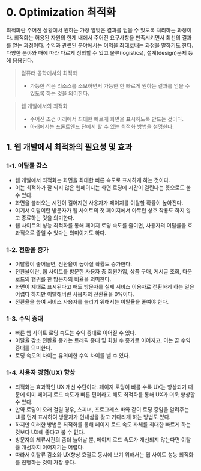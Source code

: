 # 0. Optimization 최적화
최적화란 주어진 상황에서 원하는 가장 알맞은 결과를 얻을 수 있도록 처리하는 과정이다.
최적화는 허용된 자원의 한계 내에서 주어진 요구사항을 만족시키면서 최선의 결과를 얻는 과정이다. 
수익과 관련된 분야에서는 이익을 최대로내는 과정을 말하기도 한다. 
다양한 분야와 때에 따라 다르게 정의할 수 있고 물류(logistics), 설계(design)문제 등에 응용된다.

> 컴퓨터 공학에서의 최적화
> * 가능한 적은 리소스를 소모하면서 가능한 한 빠르게 원하는 결과를 얻을 수 있도록 하는 것을 의미한다. 

> 웹 개발에서의 최적화
> * 주어진 조건 아래에서 최대한 빠르게 화면을 표시하도록 만드는 것이다. 
> * 아래에서는 프론트엔드 단에서 할 수 있는 최적화 방법을 설명한다. 

## 1. 웹 개발에서 최적화의 필요성 및 효과

### 1-1. 이탈률 감스
* 웹 개발에서 최적화는 화면을 최대한 빠른 속도로 표시하게 하는 것이다. 
* 이는 최적화가 잘 되지 않은 웹페이지는 화면 로딩에 시간이 걸린다는 뜻으로도 볼 수 있다.
* 화면을 불러오는 시간이 길어지면 사용자가 페이지를 이탈할 확률이 높아진다. 
* 여기서 이탈이란 방문자가 웹 사이트의 첫 페이지에서 아무런 상호 작용도 하지 않고 종료하는 것을 의미한다. 
* 웹 사이트의 성능 최적화를 통해 페이지 로딩 속도를 줄이면, 사용자의 이탈률을 효과적으로 줄일 수 있다는 의미이기도 하다. 
### 1-2. 전환율 증가
* 이탈률이 줄어들면, 전환율이 높아질 확률도 증가한다.
* 전환율이란, 웹 사이트를 방문한 사용자 중 회원가입, 상품 구매, 게시글 조회, 다운로드의 행위를 한 방문자의 비율을 의미한다. 
* 화면이 제대로 표시된다고 해도 방문자를 실제 서비스 이용자로 전환하게 하는 일은 어렵다 하지만 이탈해버린 사용자의 전환율을 0%이다.
* 전환율을 높여 서비스 사용자를 늘리기 위해서는 이탈율을 줄여야 한다.
### 1-3. 수익 증대
* 빠른 웹 사이트 로딩 속도는 수익 증대로 이어질 수 있다. 
* 이탈율 감소 전환율 증가는 트래픽 증대 및 회원 수 증가로 이어지고, 이는 곧 수익 증대를 의미한다. 
* 로딩 속도의 차이는 유의미한 수익 차이를 낼 수 있다.
### 1-4. 사용자 경험(UX) 향상
* 최적화는 효과적인 UX 개선 수단이다. 페이지 로딩이 빠를 수록 UX는 향상되기 때문에 이미 페이지 로드 속도가 빠른 편이라고 해도 최적화를 통해 UX가 더욱 향상할 수 있다. 
* 만약 로딩이 오래 걸릴 경우, 스피너, 프로그레스 바와 같이 로딩 중임을 알려주는 UI를 먼저 표시하여 방문자가 인내심을 갖고 기다리게 하는 방법도 있다. 
* 하지만 이러한 방법은 최적화를 통해 페이지 로드 속도 자체를 최대한 빠르게 하는 것보다 UX에 좋다고 불 수 없다. 
* 방문자의 체류시간의 좀더 늘어날 뿐, 페이지 로드 속도가 개선되지 않는다면 이탈률 개선까지 이어지기는 어렵다. 
* 따라서 이탈류 감소와 UX향상 효괄르 동시에 보기 위해서는 웹 사이트 성능 최적화를 진행하는 것이 가장 좋다. 

